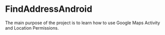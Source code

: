 # FindAddressAndroid

The main purpose of the project is to learn how to use Google Maps Activity and Location Permissions.
